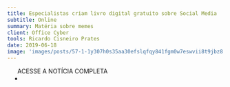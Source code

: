 ```yaml
---
title: Especialistas criam livro digital gratuito sobre Social Media
subtitle: Online
summary: Matéria sobre memes
client: Office Cyber
tools: Ricardo Cisneiro Prates
date: 2019-06-18
image: 'images/posts/57-1-1y307h0s35aa30efslqfqy841fgm0w7eswvii8t9jbz8.png'
---
```




<div class="post__share"><ul class="share__list list-reset">ACESSE A NOTÍCIA COMPLETA<li class="share__item" style="margin-left: 10px"><a class="share__link share__facebook" style="background: #fa5657" href="https://www.officecyber.com.br/especialistas-criam-livro-digital-gratuito-sobre-social-media/" 
onclick=window.open(this.href, 'pop-up', 'left=20,top=20,width=500,height=500,toolbar=1,resizable=0'); return false;" title="Link" rel="nofollow"><i class="fa-solid fa-link"></i></a></li></ul></div>
<!-- <div class="gallery-box"><div class="gallery"><img src="/clipping/images/example-1.jpg" loading="lazy" alt="Project"><img src="/clipping/images/example-2.jpg" loading="lazy" alt="Project"></div><em>Gallery / <a href="https://www.freepik.com/" target="_blank">Freepic</a></em></div> -->